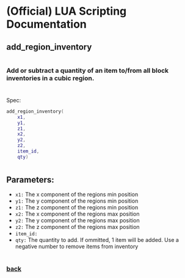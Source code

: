
# (Official) LUA Scripting Documentation

## add_region_inventory
#
### Add or subtract a quantity of an item to/from all block inventories in a cubic region.
#
Spec:
```lua
add_region_inventory(
	x1,
	y1,
	z1,
	x2,
	y2,
	z2,
	item_id,
	qty)
```
#
## Parameters:
- `x1:` The x component of the regions min position
- `y1:` The y component of the regions min position
- `z1:` The z component of the regions min position
- `x2:` The x component of the regions max position
- `y2:` The y component of the regions max position
- `z2:` The z component of the regions max position
- `item_id:` 
- `qty:` The quantity to add. If ommitted, 1 item will be added. Use a negative number to remove items from inventory
#  

### [back](../inventory)
